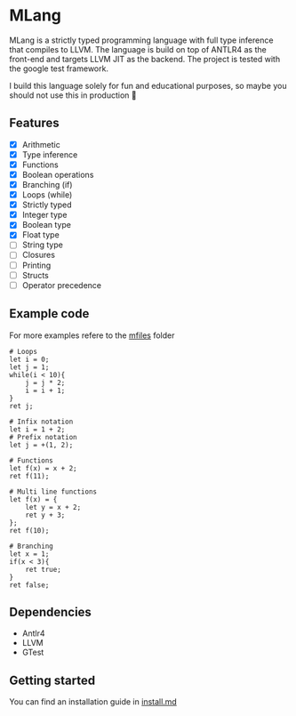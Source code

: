 # MLang

MLang is a strictly typed programming language with full type inference that compiles to LLVM. The language is build on top of ANTLR4 as the front-end and targets LLVM JIT as the backend. The project is tested with the google test framework.

I build this language solely for fun and educational purposes, so maybe you should not use this in production 🐴

## Features

- [x] Arithmetic
- [x] Type inference
- [x] Functions
- [x] Boolean operations
- [x] Branching (if)
- [x] Loops (while)
- [x] Strictly typed
- [x] Integer type
- [x] Boolean type
- [x] Float type
- [ ] String type
- [ ] Closures
- [ ] Printing
- [ ] Structs
- [ ] Operator precedence

## Example code

For more examples refere to the [mfiles](/mfiles/) folder

```
# Loops
let i = 0;
let j = 1;
while(i < 10){
    j = j * 2;
    i = i + 1;
}
ret j;
```

```
# Infix notation
let i = 1 + 2;
# Prefix notation
let j = +(1, 2);
```

```
# Functions
let f(x) = x + 2;
ret f(11);
```

```
# Multi line functions
let f(x) = {
    let y = x + 2;
    ret y + 3;
};
ret f(10);
```

```
# Branching
let x = 1;
if(x < 3){
    ret true;
}
ret false;
```

## Dependencies

- Antlr4
- LLVM
- GTest

## Getting started

You can find an installation guide in [install.md](/install.md)
